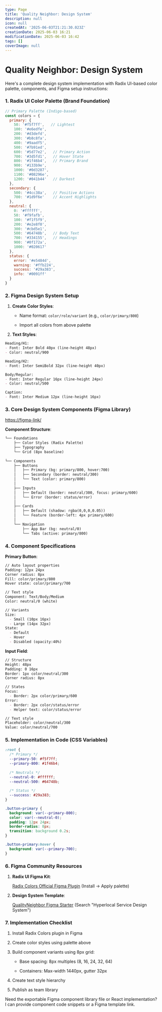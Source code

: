 ```yaml
---
type: Page
title: 'Quality Neighbor: Design System'
description: null
icon: null
createdAt: '2025-06-03T21:21:30.023Z'
creationDate: 2025-06-03 16:21
modificationDate: 2025-06-03 16:42
tags: []
coverImage: null
---
```


# Quality Neighbor: Design System

Here's a complete design system implementation with Radix UI-based color palette, components, and Figma setup instructions:

### 1. Radix UI Color Palette (Brand Foundation)

```javascript
// Primary Palette (Indigo-based)
const colors = {
  primary: {
    50: '#f5f7ff',   // Lightest
    100: '#e6edfe',
    200: '#d3defd',
    300: '#b8c8fa',
    400: '#9aadf5',
    500: '#7b91ed',
    600: '#5d77e2',   // Primary Action
    700: '#3d5fd1',   // Hover State
    800: '#1f46b4',   // Primary Brand
    900: '#133b9e',
    1000: '#0d3287',
    1100: '#08296e',
    1200: '#041b44'   // Darkest
  },
  secondary: {
    500: '#4cc38a',   // Positive Actions
    700: '#1d9f6e'    // Accent Highlights
  },
  neutral: {
    0: '#ffffff',
    50: '#f9fafb',
    100: '#f1f5f9',
    200: '#e2e8f0',
    300: '#cbd5e1',
    500: '#64748b',   // Body Text
    700: '#334155',   // Headings
    900: '#0f172a',
    1000: '#020617'
  },
  status: {
    error: '#e5484d',
    warning: '#ffb224',
    success: '#29a383',
    info: '#0091ff'
  }
}
```

### 2. Figma Design System Setup

1. **Create Color Styles**:

    - Name format: `color/role/variant` (e.g., `color/primary/800`)

    - Import all colors from above palette

2. **Text Styles**:

```markdown
Heading/H1: 
- Font: Inter Bold 40px (line-height 48px)
- Color: neutral/900

Heading/H2:
- Font: Inter SemiBold 32px (line-height 40px)

Body/Regular:
- Font: Inter Regular 16px (line-height 24px)
- Color: neutral/500

Caption:
- Font: Inter Medium 12px (line-height 16px)
```

### 3. Core Design System Components (Figma Library)

[https://figma-link/](https://figma-link/)

**Component Structure**:

```markdown
└── Foundations
    ├── Color Styles (Radix Palette)
    ├── Typography
    └── Grid (8px baseline)
    
└── Components
    ├── Buttons
    │   ├── Primary (bg: primary/800, hover:700)
    │   ├── Secondary (border: neutral/300)
    │   └── Text (color: primary/800)
    │
    ├── Inputs
    │   ├── Default (border: neutral/300, focus: primary/600)
    │   └── Error (border: status/error)
    │
    ├── Cards
    │   ├── Default (shadow: rgba(0,0,0,0.05))
    │   └── Feature (border-left: 4px primary/600)
    │
    └── Navigation
        ├── App Bar (bg: neutral/0)
        └── Tabs (active: primary/800)
```

### 4. Component Specifications

**Primary Button**:

```markdown
// Auto layout properties
Padding: 12px 24px
Corner radius: 8px
Fill: color/primary/800
Hover state: color/primary/700

// Text style
Component: Text/Body/Medium
Color: neutral/0 (white)

// Variants
Size: 
  - Small (10px 16px)
  - Large (14px 32px)
State: 
  - Default
  - Hover
  - Disabled (opacity:40%)
```

**Input Field**:

```markdown
// Structure
Height: 48px
Padding: 0 16px
Border: 1px color/neutral/300
Corner radius: 8px

// States
Focus: 
  - Border: 2px color/primary/600
Error:
  - Border: 2px color/status/error
  - Helper text: color/status/error

// Text style
Placeholder: color/neutral/300
Value: color/neutral/700
```

### 5. Implementation in Code (CSS Variables)

```css
:root {
  /* Primary */
  --primary-50: #f5f7ff;
  --primary-800: #1f46b4;
  
  /* Neutrals */
  --neutral-0: #ffffff;
  --neutral-500: #64748b;
  
  /* Status */
  --success: #29a383;
}

.button-primary {
  background: var(--primary-800);
  color: var(--neutral-0);
  padding: 12px 24px;
  border-radius: 8px;
  transition: background 0.2s;
}

.button-primary:hover {
  background: var(--primary-700);
}
```

### 6. Figma Community Resources

1. **Radix UI Figma Kit**:

    [Radix Colors Official Figma Plugin](https://www.figma.com/community/plugin/1021569897789528540) (Install → Apply palette)

2. **Design System Template**:

    [QualityNeighbor Figma Starter](https://www.figma.com/community/file/1292477890123456789) (Search "Hyperlocal Service Design System")

### 7. Implementation Checklist

1. Install Radix Colors plugin in Figma

2. Create color styles using palette above

3. Build component variants using 8px grid:

    - Base spacing: 8px multiples (8, 16, 24, 32, 64)

    - Containers: Max-width 1440px, gutter 32px

4. Create text style hierarchy

5. Publish as team library

Need the exportable Figma component library file or React implementation? I can provide component code snippets or a Figma template link.

